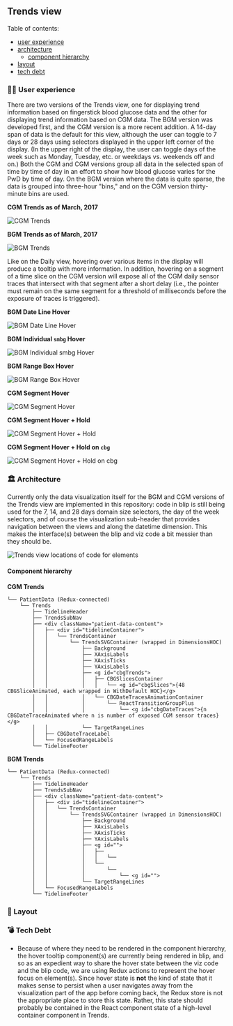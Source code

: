 ## Trends view

Table of contents:

- [user experience](#user-experience)
- [architecture](#architecture)
    + [component hierarchy](#component-hierarchy)
- [layout](#layout)
- [tech debt](#tech-debt)

### 👱🏾 User experience

There are two versions of the Trends view, one for displaying trend information based on fingerstick blood glucose data and the other for displaying trend information based on CGM data. The BGM version was developed first, and the CGM version is a more recent addition. A 14-day span of data is the default for this view, although the user can toggle to 7 days or 28 days using selectors displayed in the upper left corner of the display. (In the upper right of the display, the user can toggle days of the week such as Monday, Tuesday, etc. or weekdays vs. weekends off and on.) Both the CGM and CGM versions group all data in the selected span of time by time of day in an effort to show how blood glucose varies for the PwD by time of day. On the BGM version where the data is quite sparse, the data is grouped into three-hour "bins," and on the CGM version thirty-minute bins are used.

**CGM Trends as of March, 2017**

![CGM Trends](./images/cgm_trends.png)


**BGM Trends as of March, 2017**

![BGM Trends](./images/bgm_trends.png)

Like on the Daily view, hovering over various items in the display will produce a tooltip with more information. In addition, hovering on a segment of a time slice on the CGM version will expose all of the CGM daily sensor traces that intersect with that segment after a short delay (i.e., the pointer must remain on the same segment for a threshold of milliseconds before the exposure of traces is triggered).

**BGM Date Line Hover**

![BGM Date Line Hover](./images/bgm_trends_date_line_hover.png)

**BGM Individual `smbg` Hover**

![BGM Individual `smbg` Hover](./images/bgm_trends_smbg_hover.png)

**BGM Range Box Hover**

![BGM Range Box Hover](./images/bgm_trends_range_hover.png)

**CGM Segment Hover**

![CGM Segment Hover](./images/cgm_trends_segment_hover.gif)

**CGM Segment Hover + Hold**

![CGM Segment Hover + Hold](./images/cgm_trends_segment_hover_hold.png)

**CGM Segment Hover + Hold on `cbg`**

![CGM Segment Hover + Hold on `cbg`](./images/cgm_trends_segment_hover_hold_cbg.png)

### 🏛️ Architecture

Currently only the data visualization itself for the BGM and CGM versions of the Trends view are implemented in this repository: code in blip is still being used for the 7, 14, and 28 days domain size selectors, the day of the week selectors, and of course the visualization sub-header that provides navigation between the views and along the datetime dimension. This makes the interface(s) between the blip and viz code a bit messier than they should be.

![Trends view locations of code for elements](./images/trends_code_locations.png)

#### Component hierarchy

**CGM Trends**

```
└── PatientData (Redux-connected)
    └── Trends
        ├── TidelineHeader
        ├── TrendsSubNav
        ├── <div className="patient-data-content">
        │   ├── <div id="tidelineContainer">
        │   │   └── TrendsContainer
        │   │       └── TrendsSVGContainer (wrapped in DimensionsHOC)
        │   │           ├── Background
        │   │           ├── XAxisLabels
        │   │           ├── XAxisTicks
        │   │           ├── YAxisLabels
        │   │           ├── <g id="cbgTrends">
        │   │           │   ├── CBGSlicesContainer
        │   │           │   │   └── <g id="cbgSlices">{48 CBGSliceAnimated, each wrapped in WithDefault HOC}</g>
        │   │           │   └── CBGDateTracesAnimationContainer
        │   │           │       └── ReactTransitionGroupPlus
        │   │           │           └── <g id="cbgDateTraces">{n CBGDateTraceAnimated where n is number of exposed CGM sensor traces}</g>
        │   │           └── TargetRangeLines
        │   ├── CBGDateTraceLabel
        │   └── FocusedRangeLabels
        └── TidelineFooter
```

**BGM Trends**

```
└── PatientData (Redux-connected)
    └── Trends
        ├── TidelineHeader
        ├── TrendsSubNav
        ├── <div className="patient-data-content">
        │   ├── <div id="tidelineContainer">
        │   │   └── TrendsContainer
        │   │       └── TrendsSVGContainer (wrapped in DimensionsHOC)
        │   │           ├── Background
        │   │           ├── XAxisLabels
        │   │           ├── XAxisTicks
        │   │           ├── YAxisLabels
        │   │           ├── <g id="">
        │   │           │   ├── 
        │   │           │   │   └── 
        │   │           │   └── 
        │   │           │       └── 
        │   │           │           └── <g id="">
        │   │           └── TargetRangeLines
        │   └── FocusedRangeLabels
        └── TidelineFooter
```

### 📐 Layout

### 💣 Tech Debt

- Because of where they need to be rendered in the component hierarchy, the hover tooltip component(s) are currently being rendered in blip, and so as an expedient way to share the hover state between the viz code and the blip code, we are using Redux actions to represent the hover focus on element(s). Since hover state is **not** the kind of state that it makes sense to persist when a user navigates away from the visualization part of the app before coming back, the Redux store is not the appropriate place to store this state. Rather, this state should probably be contained in the React component state of a high-level container component in Trends.